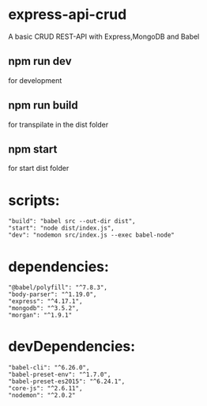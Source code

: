 # express-api-crud
A basic  CRUD REST-API with Express,MongoDB and Babel
<h2> npm run dev</h2> for development
<h2> npm run build</h2> for transpilate in the dist folder
<h2> npm start</h2> for start dist folder


#  scripts: 
    "build": "babel src --out-dir dist",
    "start": "node dist/index.js",
    "dev": "nodemon src/index.js --exec babel-node"

# dependencies: 
    "@babel/polyfill": "^7.8.3",
    "body-parser": "^1.19.0",
    "express": "^4.17.1",
    "mongodb": "^3.5.2",
    "morgan": "^1.9.1"
 
#  devDependencies: 
    "babel-cli": "^6.26.0",
    "babel-preset-env": "^1.7.0",
    "babel-preset-es2015": "^6.24.1",
    "core-js": "^2.6.11",
    "nodemon": "^2.0.2"
    
    
